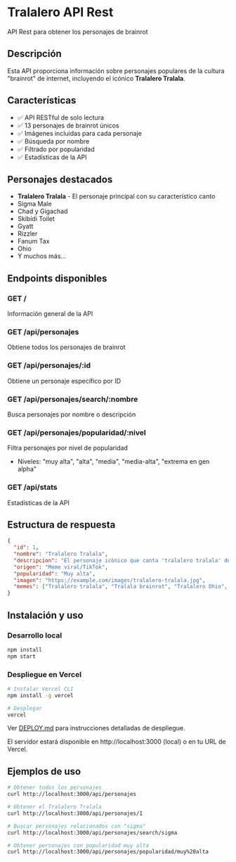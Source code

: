 # Tralalero API Rest
API Rest para obtener los personajes de brainrot

## Descripción
Esta API proporciona información sobre personajes populares de la cultura "brainrot" de internet, incluyendo el icónico **Tralalero Tralala**.

## Características
- ✅ API RESTful de solo lectura
- ✅ 13 personajes de brainrot únicos
- ✅ Imágenes incluidas para cada personaje
- ✅ Búsqueda por nombre
- ✅ Filtrado por popularidad
- ✅ Estadísticas de la API

## Personajes destacados
- **Tralalero Tralala** - El personaje principal con su característico canto
- Sigma Male
- Chad y Gigachad
- Skibidi Toilet
- Gyatt
- Rizzler
- Fanum Tax
- Ohio
- Y muchos más...

## Endpoints disponibles

### GET /
Información general de la API

### GET /api/personajes
Obtiene todos los personajes de brainrot

### GET /api/personajes/:id
Obtiene un personaje específico por ID

### GET /api/personajes/search/:nombre
Busca personajes por nombre o descripción

### GET /api/personajes/popularidad/:nivel
Filtra personajes por nivel de popularidad
- Niveles: "muy alta", "alta", "media", "media-alta", "extrema en gen alpha"

### GET /api/stats
Estadísticas de la API

## Estructura de respuesta
```json
{
  "id": 1,
  "nombre": "Tralalero Tralala",
  "descripcion": "El personaje icónico que canta 'tralalero tralala' de forma hipnótica y pegajosa",
  "origen": "Meme viral/TikTok",
  "popularidad": "Muy alta",
  "imagen": "https://example.com/images/tralalero-tralala.jpg",
  "memes": ["Tralalero tralala", "Tralala brainrot", "Tralalero Ohio", "Sigma tralalero"]
}
```

## Instalación y uso

### Desarrollo local
```bash
npm install
npm start
```

### Despliegue en Vercel
```bash
# Instalar Vercel CLI
npm install -g vercel

# Desplegar
vercel
```

Ver [DEPLOY.md](./DEPLOY.md) para instrucciones detalladas de despliegue.

El servidor estará disponible en http://localhost:3000 (local) o en tu URL de Vercel.

## Ejemplos de uso

```bash
# Obtener todos los personajes
curl http://localhost:3000/api/personajes

# Obtener el Tralalero Tralala
curl http://localhost:3000/api/personajes/1

# Buscar personajes relacionados con "sigma"
curl http://localhost:3000/api/personajes/search/sigma

# Obtener personajes con popularidad muy alta
curl http://localhost:3000/api/personajes/popularidad/muy%20alta
```